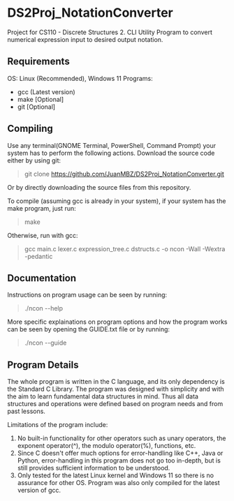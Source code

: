 # DS2Proj_NotationConverter
Project for CS110 - Discrete Structures 2. CLI Utility Program to convert numerical expression input to desired output notation.

## Requirements
OS: Linux (Recommended), Windows 11
Programs: 
- gcc (Latest version)
- make [Optional]
- git [Optional]

## Compiling 
Use any terminal(GNOME Terminal, PowerShell, Command Prompt) your system has to perform the following actions.
Download the source code either by using git:
> git clone https://github.com/JuanMBZ/DS2Proj_NotationConverter.git

Or by directly downloading the source files from this repository.

To compile (assuming gcc is already in your system), if your system has the make program, just run:
> make  

Otherwise, run with gcc:  
> gcc main.c lexer.c expression_tree.c dstructs.c -o ncon -Wall -Wextra -pedantic  

## Documentation
Instructions on program usage can be seen by running:
> ./ncon --help

More specific explainations on program options and how the program works can be seen by opening the GUIDE.txt file or by running:
> ./ncon --guide


## Program Details
The whole program is written in the C language, and its only dependency is the Standard C Library.
The program was designed with simplicity and with the aim to learn fundamental data structures in mind. Thus all data structures and operations were defined based on program needs and from past lessons.

Limitations of the program include:
1. No built-in functionality for other operators such as unary operators, the exponent operator(^), the modulo operator(%), functions, etc.
2. Since C doesn't offer much options for error-handling like C++, Java or Python, error-handling in this program does not go too in-depth, but is still provides sufficient information to be understood.
3. Only tested for the latest Linux kernel and Windows 11 so there is no assurance for other OS. Program was also only compiled for the latest version of gcc.
